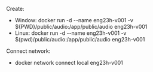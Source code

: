 Create:
- Window: docker run -d --name eng23h-v001 -v ${PWD}/public/audio:/app/public/audio eng23h-v001
- Linux: docker run -d --name eng23h-v001 -v $(pwd)/public/audio:/app/public/audio eng23h-v001

Connect network:
- docker network connect local eng23h-v001
